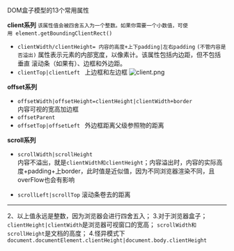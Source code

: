 DOM盒子模型的13个常用属性

**client系列**
`该属性值会被四舍五入为一个整数。如果你需要一个小数值，可使用 element.getBoundingClientRect()`


- `clientWidth/clientHeight= 内容的高度+上下padding|左右padding` `(不管内容是否溢出)`
 属性表示元素的内部宽度，以像素计。该属性包括内边距，但不包括垂直 
 滚动条（如果有）、边框和外边距。
- `clientTop|clientLeft `     上边框和左边框
![client.png](https://upload-images.jianshu.io/upload_images/3680331-5e55f6791a47cc50.png?imageMogr2/auto-orient/strip%7CimageView2/2/w/1240)


**offset系列**
- `offsetWidth|offsetHeight=clientHeight|clientWidth+border `  
内容可视的宽高加边框
- `offsetParent`
- `offsetTop|offsetLeft `      外边框距离父级参照物的距离


**scroll系列**

- `scrollWidth|scrollHeight `   
内容不溢出，就是`clientWidth和clientHeight`；内容溢出时，内容的实际高度+padding+上border，此时值是近似值，因为不同浏览器渲染不同，且overFlow也会有影响

- `scrollLeft|scrollTop`        滚动条卷去的距离

---------------------------------------------------------------------------
2、以上值永远是整数，因为浏览器会进行四舍五入；
3.对于浏览器盒子；
`clientHeight|clientWidth`是浏览器可视窗口的宽高；
`scrollWidth和scrollHeight`是文档的高度；
4.怪异模式下
`document.documentElement.clientHeight|document.body.clientHeight`
